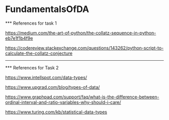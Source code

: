 # FundamentalsOfDA

*** References for task 1 

https://medium.com/the-art-of-python/the-collatz-sequence-in-python-eb7e1f1b4f9e

https://codereview.stackexchange.com/questions/143262/python-script-to-calculate-the-collatz-conjecture

***

*** References for Task 2

https://www.intellspot.com/data-types/

https://www.upgrad.com/blog/types-of-data/

https://www.graphpad.com/support/faq/what-is-the-difference-between-ordinal-interval-and-ratio-variables-why-should-i-care/

https://www.turing.com/kb/statistical-data-types